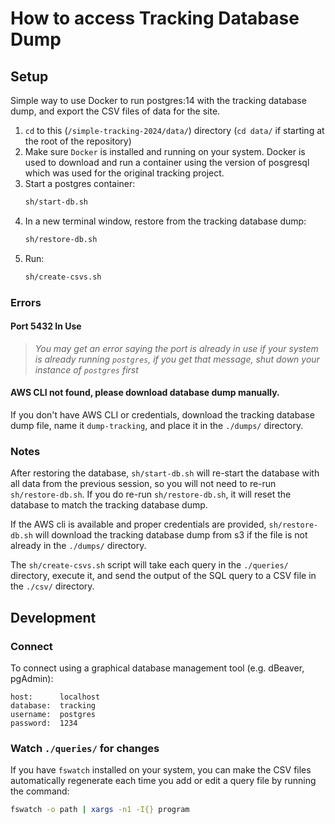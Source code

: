 # How to access Tracking Database Dump

## Setup

Simple way to use Docker to run postgres:14 with the tracking 
database dump, and export the CSV files of data for the site.


1. `cd` to this (`/simple-tracking-2024/data/`) directory 
    (`cd data/` if starting at the root of the repository)
1. Make sure `Docker` is installed and running on your system.
    Docker is used to download and run a container using the
    version of posgresql which was used for the original 
    tracking project.
1. Start a postgres container: 
    ```zsh
    sh/start-db.sh
    ```
1. In a new terminal window, restore from the tracking database dump:
    ```sh
    sh/restore-db.sh
    ```
1. Run:
    ```bash
    sh/create-csvs.sh
    ```

### Errors

#### Port 5432 In Use

> *You may get an error saying the port is already in use 
if your system is already running `postgres`, if you 
get that message, shut down your instance of 
`postgres` first*

#### AWS CLI not found, please download database dump manually.

If you don't have AWS CLI or credentials, download the tracking
database dump file, name it `dump-tracking`, and place it in the
`./dumps/` directory.

### Notes

After restoring the database, `sh/start-db.sh` will re-start
the database with all data from the previous session, so you
will not need to re-run `sh/restore-db.sh`. If you do re-run
`sh/restore-db.sh`, it will reset the database to match the 
tracking database dump. 

If the AWS cli is available and proper credentials are
provided, `sh/restore-db.sh` will download the tracking
database dump from s3 if the file is not already in the
`./dumps/` directory.

The `sh/create-csvs.sh` script will take each query in the 
`./queries/` directory, execute it, and send the output of
the SQL query to a CSV file in the `./csv/` directory.


## Development

### Connect

To connect using a graphical database management tool 
(e.g. dBeaver, pgAdmin):

```
host:      localhost
database:  tracking
username:  postgres
password:  1234
```

### Watch `./queries/` for changes

If you have `fswatch` installed on your system, you can
make the CSV files automatically regenerate each time you
add or edit a query file by running the command: 
```sh
fswatch -o path | xargs -n1 -I{} program
```

